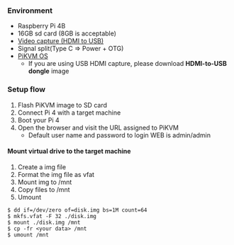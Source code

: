 ### Environment
* Raspberry Pi 4B
* 16GB sd card (8GB is acceptable)
* [Video capture (HDMI to USB)](https://24h.pchome.com.tw/prod/DCAX3W-A900APS0S?gclid=Cj0KCQiAn4SeBhCwARIsANeF9DKO3O17qq2p3rkIOh_wnS459DC4nF87vLvm5Dbz8flAZLUZmiTiaBcaAvYOEALw_wcB)
* Signal split(Type C => Power + OTG)
* [PiKVM OS](https://pikvm.org/download/)
  * If you are using USB HDMI capture, please download **HDMI-to-USB dongle** image

### Setup flow
1. Flash PiKVM image to SD card 
2. Connect Pi 4 with a target machine
3. Boot your Pi 4
4. Open the browser and visit the URL assigned to PiKVM
	* Default user name and password to login WEB is admin/admin

#### Mount virtual drive to the target machine
1. Create a img file
2. Format the img file as vfat 
3. Mount img to /mnt
4. Copy files to /mnt
5. Umount

```
$ dd if=/dev/zero of=disk.img bs=1M count=64
$ mkfs.vfat -F 32 ./disk.img
$ mount ./disk.img /mnt
$ cp -fr <your data> /mnt
$ umount /mnt
```
